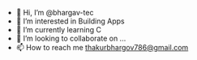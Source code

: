 - 👋 Hi, I’m @bhargav-tec
- 👀 I’m interested in Building Apps
- 🌱 I’m currently learning C
- 💞️ I’m looking to collaborate on ...
- 📫 How to reach me thakurbhargov786@gmail.com

<!---
bhargav-tec/bhargav-tec is a ✨ special ✨ repository because its `README.md` (this file) appears on your GitHub profile.
You can click the Preview link to take a look at your changes.
--->
